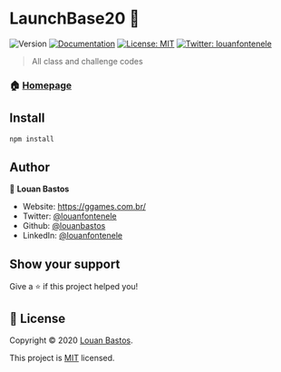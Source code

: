 # LaunchBase20 🚀

![Version](https://img.shields.io/badge/version-2.0-blue.svg?cacheSeconds=2592000)
[![Documentation](https://img.shields.io/badge/documentation-yes-brightgreen.svg)](https://docs.rocketseat.dev/)
[![License: MIT](https://img.shields.io/badge/License-MIT-yellow.svg)](https://opensource.org/licenses/MIT)
[![Twitter: louanfontenele](https://img.shields.io/twitter/follow/louanfontenele.svg?style=social)](https://twitter.com/louanfontenele)

> All class and challenge codes

### 🏠 [Homepage](https://rocketseat.com.br/launchbase)

## Install

```sh
npm install
```

## Author

👤 **Louan Bastos**

- Website: https://ggames.com.br/
- Twitter: [@louanfontenele](https://twitter.com/louanfontenele)
- Github: [@louanbastos](https://github.com/louanbastos)
- LinkedIn: [@louanfontenele](https://linkedin.com/in/louanfontenele)

## Show your support

Give a ⭐️ if this project helped you!

## 📝 License

Copyright © 2020 [Louan Bastos](https://github.com/louanbastos).

This project is [MIT](https://opensource.org/licenses/MIT) licensed.
